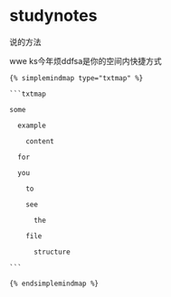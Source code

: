 # studynotes
说的方法

wwe ks今年烦ddfsa是你的空间内快捷方式



```
{% simplemindmap type="txtmap" %}

​```txtmap

some

  example

    content

  for

  you

    to

    see

      the

    file

      structure

​```

{% endsimplemindmap %}
```

